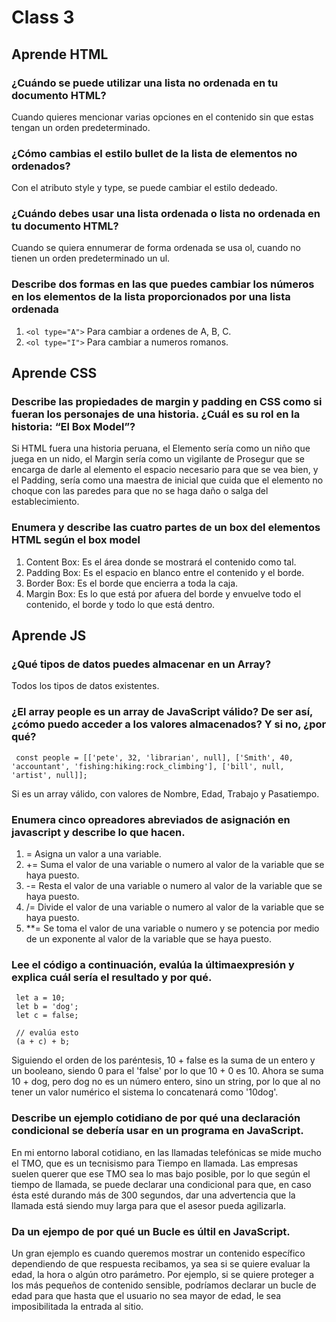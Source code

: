 # Class 3

## Aprende HTML

### ¿Cuándo se puede utilizar una lista no ordenada en tu documento HTML?

Cuando quieres mencionar varias opciones en el contenido sin que estas tengan un orden predeterminado.

### ¿Cómo cambias el estilo bullet de la lista de elementos no ordenados?

Con el atributo style y type, se puede cambiar el estilo dedeado.

### ¿Cuándo debes usar una lista ordenada o lista no ordenada en tu documento HTML?

Cuando se quiera ennumerar de forma ordenada se usa ol, cuando no tienen un orden predeterminado un ul.

### Describe dos formas en las que puedes cambiar los números en los elementos de la lista proporcionados por una lista ordenada

1. `<ol type="A">` Para cambiar a ordenes de A, B, C.
2. `<ol type="I">` Para cambiar a numeros romanos.

## Aprende CSS

### Describe las propiedades de margin y padding en CSS como si fueran los personajes de una historia. ¿Cuál es su rol en la historia: “El Box Model”?

Si HTML fuera una historia peruana, el Elemento sería como un niño que juega en un nido, el Margin sería como un vigilante de Prosegur que se encarga de darle al elemento el espacio necesario para que se vea bien, y el Padding, sería como una maestra de inicial que cuida que el elemento no choque con las paredes para que no se haga daño o salga del establecimiento.

### Enumera y describe las cuatro partes de un box del elementos HTML según el box model

1. Content Box: Es el área donde se mostrará el contenido como tal.
2. Padding Box: Es el espacio en blanco entre el contenido y el borde.
3. Border Box: Es el borde que encierra a toda la caja.
4. Margin Box: Es lo que está por afuera del borde y envuelve todo el contenido, el borde y todo lo que está dentro.

## Aprende JS

### ¿Qué tipos de datos puedes almacenar en un Array?

Todos los tipos de datos existentes.

### ¿El array people es un array de JavaScript válido? De ser así, ¿cómo puedo acceder a los valores almacenados? Y si no, ¿por qué?

~~~
 const people = [['pete', 32, 'librarian', null], ['Smith', 40, 'accountant', 'fishing:hiking:rock_climbing'], ['bill', null, 'artist', null]];
~~~

Si es un array válido, con valores de Nombre, Edad, Trabajo y Pasatiempo.

### Enumera cinco opreadores abreviados de asignación en javascript y describe lo que hacen.

1. = Asigna un valor a una variable.
2. += Suma el valor de una variable o numero al valor de la variable que se haya puesto.
3. -= Resta el valor de una variable o numero al valor de la variable que se haya puesto.
4. /= Divide el valor de una variable o numero al valor de la variable que se haya puesto.
5. **= Se toma el valor de una variable o numero y se potencia por medio de un exponente al valor de la variable que se haya puesto.

### Lee el código a continuación, evalúa la últimaexpresión y explica cuál sería el resultado y por qué.

~~~
 let a = 10;
 let b = 'dog';
 let c = false;

 // evalúa esto
 (a + c) + b;
~~~

Siguiendo el orden de los paréntesis, 10 + false es la suma de un entero y un booleano, siendo 0 para el 'false' por lo que 10 + 0 es 10. Ahora se suma  10 + dog, pero dog no es un número entero, sino un string, por lo que al no tener un valor numérico el sistema lo concatenará como '10dog'.

### Describe un ejemplo cotidiano de por qué una declaración condicional se debería usar en un programa en JavaScript.

En mi entorno laboral cotidiano, en las llamadas telefónicas se mide mucho el TMO, que es un tecnisismo para Tiempo en llamada. Las empresas suelen querer que ese TMO sea lo mas bajo posible, por lo que según el tiempo de llamada, se puede declarar una condicional para que, en caso ésta esté durando más de 300 segundos, dar una advertencia que la llamada está siendo muy larga para que el asesor pueda agilizarla.

### Da un ejempo de por qué un Bucle es últil en JavaScript.

Un gran ejemplo es cuando queremos mostrar un contenido específico dependiendo de que respuesta recibamos, ya sea si se quiere evaluar la edad, la hora o algún otro parámetro. Por ejemplo, si se quiere proteger a los más pequeños de contenido sensible, podríamos declarar un bucle de edad para que hasta que el usuario no sea mayor de edad, le sea imposibilitada la entrada al sitio.

